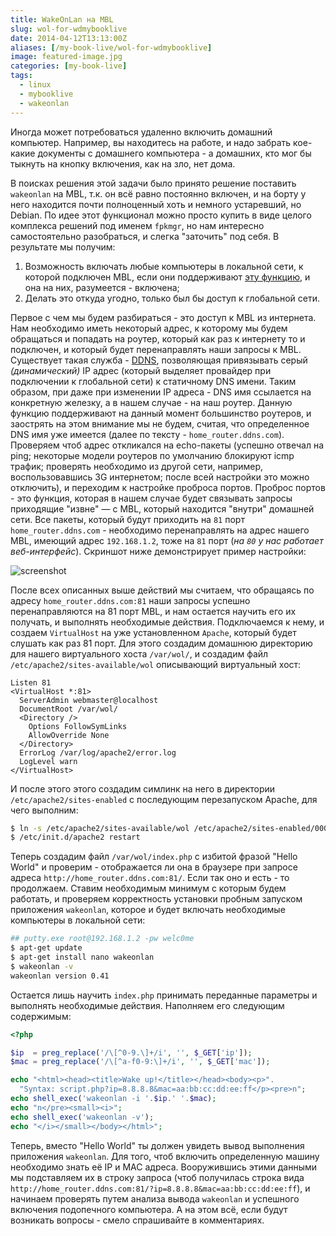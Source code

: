 ```yaml
---
title: WakeOnLan на MBL
slug: wol-for-wdmybooklive
date: 2014-04-12T13:13:00Z
aliases: [/my-book-live/wol-for-wdmybooklive]
image: featured-image.jpg
categories: [my-book-live]
tags:
  - linux
  - mybooklive
  - wakeonlan
---
```


Иногда может потребоваться удаленно включить домашний компьютер. Например, вы находитесь на работе, и надо забрать кое\-какие документы с домашнего компьютера \- а домашних, кто мог бы тыкнуть на кнопку включения, как на зло, нет дома.

<!--more-->

 В поисках решения этой задачи было принято решение поставить `wakeonlan` на MBL, т.к. он всё равно постоянно включен, и на борту у него находится почти полноценный хоть и немного устаревший, но Debian. По идее этот функционал можно просто купить в виде целого комплекса решений под именем `fpkmgr`, но нам интересно самостоятельно разобраться, и слегка "заточить" под себя. В результате мы получим:

1. Возможность включать любые компьютеры в локальной сети, к которой подключен MBL, если они поддерживают [эту функцию](https://ru.wikipedia.org/wiki/Wake-on-LAN), и она на них, разумеется \- включена;
1. Делать это откуда угодно, только был бы доступ к глобальной сети.

Первое с чем мы будем разбираться \- это доступ к MBL из интернета. Нам необходимо иметь некоторый адрес, к которому мы будем обращаться и попадать на роутер, который как раз к интернету то и подключен, и который будет перенаправлять наши запросы к MBL. Существует такая служба - [DDNS](https://ru.wikipedia.org/wiki/%D0%94%D0%B8%D0%BD%D0%B0%D0%BC%D0%B8%D1%87%D0%B5%D1%81%D0%BA%D0%B8%D0%B9_DNS), позволяющая привязывать серый _(динамический)_ IP адрес (который выделяет провайдер при подключении к глобальной сети) к статичному DNS имени. Таким образом, при даже при изменении IP адреса - DNS имя ссылается на конкретную железку, а в нашем случае - на наш роутер. Данную функцию поддерживают на данный момент большинство роутеров, и заострять на этом внимание мы не будем, считая, что определенное DNS имя уже имеется (далее по тексту - `home_router.ddns.com`). Проверяем чтоб адрес откликался на echo-пакеты (успешно отвечал на ping; некоторые модели роутеров по умолчанию блокируют icmp трафик; проверять необходимо из другой сети, например, воспользовавшись 3G интернетом; после всей настройки это можно отключить), и переходим к настройке проброса портов. Проброс портов - это функция, которая в нашем случае будет связывать запросы приходящие "извне" — с MBL, который находится "внутри" домашней сети. Все пакеты, который будут приходить на `81` порт `home_router.ddns.com` \- необходимо перенаправлять на адрес нашего MBL, имеющий адрес `192.168.1.2`, тоже на `81` порт (_на `80` у нас работает веб-интерфейс_). Скриншот ниже демонстрирует пример настройки:

![screenshot](https://hsto.org/files/f4e/02c/072/f4e02c0726b245698c8e0a764af6e042.jpg)

После всех описанных выше действий мы считаем, что обращаясь по адресу `home_router.ddns.com:81` наши запросы успешно перенаправляются на 81 порт MBL, и нам остается научить его их получать, и выполнять необходимые действия. Подключаемся к нему, и создаем `VirtualHost` на уже установленном `Apache`, который будет слушать как раз 81 порт. Для этого создадим домашнюю директорию для нашего виртуального хоста `/var/wol/`, и создадим файл `/etc/apache2/sites-available/wol` описывающий виртуальный хост:

```nginx
Listen 81
<VirtualHost *:81>
  ServerAdmin webmaster@localhost
  DocumentRoot /var/wol/
  <Directory />
    Options FollowSymLinks
    AllowOverride None
  </Directory>
  ErrorLog /var/log/apache2/error.log
  LogLevel warn
</VirtualHost>
```

И после этого этого создадим симлинк на него в директории `/etc/apache2/sites-enabled` с последующим перезапуском Apache, для чего выполним:

```bash
$ ln -s /etc/apache2/sites-available/wol /etc/apache2/sites-enabled/000-wol
$ /etc/init.d/apache2 restart
```

Теперь создадим файл `/var/wol/index.php` с избитой фразой "Hello World" и проверим - отображается ли она в браузере при запросе адреса `http://home_router.ddns.com:81/`. Если так оно и есть \- то продолжаем. Ставим необходимым минимум с которым будем работать, и проверяем корректность установки пробным запуском приложения `wakeonlan`, которое и будет включать необходимые компьютеры в локальной сети:

```bash
## putty.exe root@192.168.1.2 -pw welc0me
$ apt-get update
$ apt-get install nano wakeonlan
$ wakeonlan -v
wakeonlan version 0.41
```

Остается лишь научить `index.php` принимать переданные параметры и выполнять необходимые действия. Наполняем его следующим содержимым:

```php
<?php

$ip  = preg_replace('/\[^0-9.\]+/i', '', $_GET['ip']);
$mac = preg_replace('/\[^a-f0-9:\]+/i', '', $_GET['mac']);

echo "<html><head><title>Wake up!</title></head><body><p>".
  "Syntax: script.php?ip=8.8.8.8&mac=aa:bb:cc:dd:ee:ff</p><pre>n";
echo shell_exec('wakeonlan -i '.$ip.' '.$mac);
echo "n</pre><small><i>";
echo shell_exec('wakeonlan -v');
echo "</i></small></body></html>";
```

Теперь, вместо "Hello World" ты должен увидеть вывод выполнения приложения `wakeonlan`. Для того, чтоб включить определенную машину необходимо знать её IP и MAC адреса. Вооружившись этими данными мы подставляем их в строку запроса (чтоб получилась строка вида `http://home_router.ddns.com:81/?ip=8.8.8.8&mac=aa:bb:cc:dd:ee:ff`), и начинаем проверять путем анализа вывода `wakeonlan` и успешного включения подопечного компьютера. А на этом всё, если будут возникать вопросы \- смело спрашивайте в комментариях.
